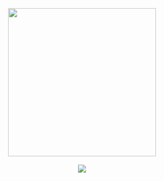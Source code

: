 <div id="header" align="center">
  <img src="https://media.giphy.com/media/M9gbBd9nbDrOTu1Mqx/giphy.gif" width="300"/>
</div>

</br>
<div id="skills" align="center">
  <img src="https://skillicons.dev/icons?i=c,cpp,cs,dotnet,azure,js,html,css,python,opencv,java,git,github,mysql"/img>
</div>
